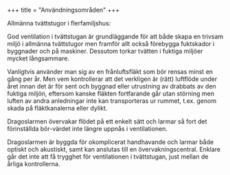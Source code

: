+++
title = "Användningsområden"
+++

Allmänna tvättstugor i flerfamiljshus:

God ventilation i tvättstugan är grundläggande för att både skapa en trivsam miljö i allmänna tvättstugor men framför allt också förebygga fuktskador i byggnader och på maskiner. Dessutom torkar tvätten i fuktiga miljöer mycket långsammare.

Vanligtvis använder man sig av en frånluftsfläkt som bör rensas minst en gång per år. Men vem kontrollerar att det verkligen är (rätt) luftflöde under året innan det är för sent och byggnad eller utrustning av drabbats av den fuktiga miljön, eftersom kanske fläkten fortfarande går utan störning men luften av andra anledningar inte kan transporteras ur rummet, t.ex. genom skada på fläktkanalerna eller dylikt.

Dragoslarmen övervakar flödet på ett enkelt sätt och larmar så fort det förinställda bör-värdet inte längre uppnås i ventilationen.

Dragoslarmen är byggda för okomplicerat handhavande och larmar både optiskt och akustiskt, samt kan anslutas till en övervakningscentral. Enklare går det inte att få trygghet för ventilationen i tvättstugan, just mellan de årliga kontrollerna.
